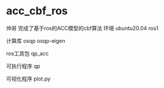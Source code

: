 # acc_cbf_ros
帅哥 完成了基于ros的ACC模型的cbf算法
环境
ubuntu20.04
ros1

计算库
osqp
osqp-eigen

ros工具包
qp_acc

可执行程序
qp

可视化程序
plot.py
